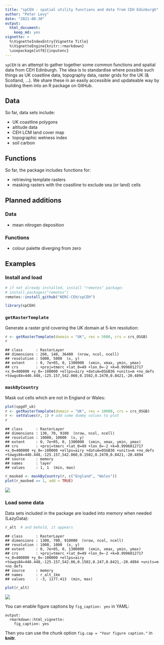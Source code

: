 ```yaml
---
title: "spCEH - spatial utility functions and data from CEH Edinburgh"
author: "Peter Levy"
date: "2021-08-30"
output:
  html_document:
    keep_md: yes
vignette: >
  %\VignetteIndexEntry{Vignette Title}
  %\VignetteEngine{knitr::rmarkdown}
  \usepackage[utf8]{inputenc}
---
```



	
`spCEH` is an attempt to gather together some common functions and spatial data from CEH Edinburgh.
The idea is to standardise where possible such things as UK coastline data, topography data, raster grids for the UK (& Scotland, ...).
We share these in an easily accessible and updateable way by building them into an R package on GitHub. 

## Data
So far, data sets include:

- UK coastline polygons
- altitude data
- CEH LCM land cover map
- topographic wetness index
- soil carbon


## Functions
So far, the package includes functions for:

- retrieving template rasters
- masking rasters with the coastline to exclude sea (or land) cells

## Planned additions
### Data
- mean nitrogen deposition


### Functions

- colour palette diverging from zero


## Examples
### Install and load


```r
# if not already installed, install "remotes" package:
# install.packages("remotes")
remotes::install_github("NERC-CEH/spCEH")
```


```r
library(spCEH)
```

### `getRasterTemplate`
Generate a raster grid covering the UK domain at 5-km resolution:


```r
r <- getRasterTemplate(domain = "UK", res = 5000, crs = crs_OSGB)
r
```

```
## class      : RasterLayer 
## dimensions : 260, 140, 36400  (nrow, ncol, ncell)
## resolution : 5000, 5000  (x, y)
## extent     : 0, 7e+05, 0, 1300000  (xmin, xmax, ymin, ymax)
## crs        : +proj=tmerc +lat_0=49 +lon_0=-2 +k=0.9996012717 +x_0=400000 +y_0=-100000 +ellps=airy +datum=OSGB36 +units=m +no_defs +towgs84=446.448,-125.157,542.060,0.1502,0.2470,0.8421,-20.4894
```

### `maskByCountry`
Mask out cells which are not in England or Wales:


```r
plot(spgdf_uk)
r <- getRasterTemplate(domain = "UK", res = 10000, crs = crs_OSGB)
r <- setValues(r, 1) # add some dummy values to plot
r
```

```
## class      : RasterLayer 
## dimensions : 130, 70, 9100  (nrow, ncol, ncell)
## resolution : 10000, 10000  (x, y)
## extent     : 0, 7e+05, 0, 1300000  (xmin, xmax, ymin, ymax)
## crs        : +proj=tmerc +lat_0=49 +lon_0=-2 +k=0.9996012717 +x_0=400000 +y_0=-100000 +ellps=airy +datum=OSGB36 +units=m +no_defs +towgs84=446.448,-125.157,542.060,0.1502,0.2470,0.8421,-20.4894 
## source     : memory
## names      : layer 
## values     : 1, 1  (min, max)
```

```r
r_masked <- maskByCountry(r, c("England", "Wales"))
plot(r_masked == 1, add = TRUE)
```

![](use_spCEH_files/figure-html/unnamed-chunk-5-1.png)<!-- -->

### Load some data
Data sets included in the package are loaded into memory when needed (LazyData):


```r
r_alt  # and behold, it appears
```

```
## class      : RasterLayer 
## dimensions : 1300, 700, 910000  (nrow, ncol, ncell)
## resolution : 1000, 1000  (x, y)
## extent     : 0, 7e+05, 0, 1300000  (xmin, xmax, ymin, ymax)
## crs        : +proj=tmerc +lat_0=49 +lon_0=-2 +k=0.9996012717 +x_0=400000 +y_0=-100000 +ellps=airy +towgs84=446.448,-125.157,542.06,0.1502,0.247,0.8421,-20.4894 +units=m +no_defs 
## source     : memory
## names      : r_alt_1km 
## values     : -3, 1177.413  (min, max)
```

```r
plot(r_alt)
```

![](use_spCEH_files/figure-html/unnamed-chunk-6-1.png)<!-- -->

You can enable figure captions by `fig_caption: yes` in YAML:

    output:
      rmarkdown::html_vignette:
        fig_caption: yes

Then you can use the chunk option `fig.cap = "Your figure caption."` in **knitr**.
